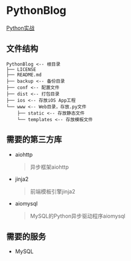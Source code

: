 # PythonBlog

[Python实战]( https://www.liaoxuefeng.com/wiki/0014316089557264a6b348958f449949df42a6d3a2e542c000/001432170937506ecfb2f6adf8e4757939732f3e32b781c000 )

## 文件结构

``` shell
PythonBlog <-- 根目录
├── LICENSE
├── README.md
├── backup <-- 备份目录
├── conf <-- 配置文件
├── dist <-- 打包目录
├── ios <-- 存放iOS App工程
└── www <-- Web目录，存放.py文件
    ├── static <-- 存放静态文件
    └── templates <-- 存放模板文件
```

## 需要的第三方库

- aiohttp  
    > 异步框架aiohttp
- jinja2
    > 前端模板引擎jinja2
- aiomysql
    > MySQL的Python异步驱动程序aiomysql

## 需要的服务

- MySQL